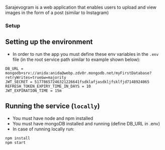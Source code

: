 

Sarajevogram is a web application that enables users to upload and view images in the form of a post (similar to Instagram)

### Setup

## Setting up the environment
- In order to run the app you must define these env variables in the `.env` file (in the root service path similar to example shown below):
```
DB_URL = mongodb+srv://anida:anida@webp.zdv0r.mongodb.net/myFirstDatabase?retryWrites=true&w=majority
JWT_SECRET = 51778657246321226641fsdklafjasdkljfsklfjd7148924065
REFRESH_TOKEN_EXPIRY_TIME_IN_DAYS = 10
JWT_EXPIRATION_TIME = 15m
```
## Running the service (`locally`)
- You must have node and npm installed
- You must have mongoDB installed and running (define DB_URL in .env)
- In case of running locally run:

```
npm install
npm start
```

